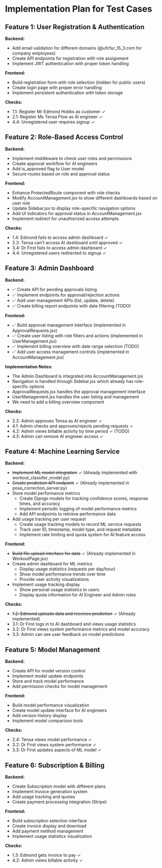 # Implementation Plan for Test Cases

## Feature 1: User Registration & Authentication
**Backend:**
- Add email validation for different domains (@ufcfur_15_3.com for company employees)
- Create API endpoints for registration with role assignment
- Implement JWT authentication with proper token handling

**Frontend:**
- Build registration form with role selection (hidden for public users)
- Create login page with proper error handling
- Implement persistent authentication with token storage

**Checks:**
- 1.1: Register Mr Edmond Hobbs as customer ✓
- 2.1: Register Ms Tensa Flow as AI engineer ✓
- 4.4: Unregistered user requires signup ✓

## Feature 2: Role-Based Access Control
**Backend:**
- Implement middleware to check user roles and permissions
- Create approval workflow for AI engineers
- Add is_approved flag to User model
- Secure routes based on role and approval status

**Frontend:**
- Enhance ProtectedRoute component with role checks
- Modify AccountManagement.jsx to show different dashboards based on user role
- Update Sidebar.jsx to display role-specific navigation options
- Add UI indicators for approval status in AccountManagement.jsx
- Implement redirect for unauthorized access attempts

**Checks:**
- 1.4: Edmond fails to access admin dashboard ✓
- 2.3: Tensa can't access AI dashboard until approved ✓
- 3.4: Dr First fails to access admin dashboard ✓
- 4.4: Unregistered users redirected to signup ✓

## Feature 3: Admin Dashboard
**Backend:**
- ✅ Create API for pending approvals listing
- ✅ Implement endpoints for approval/rejection actions
- ✅ Add user management APIs (list, update, delete)
- ✅ Create billing report endpoints with date filtering (TODO)

**Frontend:**
- ✅ Build approval management interface (implemented in ApprovalRequests.jsx)
- ✅ Create user listing with role filters and actions (implemented in UserManagement.jsx)
- ✅ Implement billing overview with date range selection (TODO)
- ✅ Add user access management controls (implemented in AccountManagement.jsx)

**Implementation Notes:**
- The Admin Dashboard is integrated into AccountManagement.jsx
- Navigation is handled through Sidebar.jsx which already has role-specific options
- ApprovalRequests.jsx handles the approval management interface
- UserManagement.jsx handles the user listing and management
- We need to add a billing overview component

**Checks:**
- 2.2: Admin approves Tensa as AI engineer ✓
- 4.1: Admin checks and approves/rejects pending requests ✓
- 4.2: Admin views billable activity by time period ✓ (TODO)
- 4.3: Admin can remove AI engineer access ✓

## Feature 4: Machine Learning Service
**Backend:**
- ~~Implement ML model integration~~ ✓ (Already implemented with workout_classifer_model.py)
- ~~Create prediction API endpoint~~ ✓ (Already implemented in pose_correction_server.py)
- Store model performance metrics
  - Create Django models for tracking confidence scores, response times, and accuracy
  - Implement periodic logging of model performance metrics
  - Add API endpoints to retrieve performance data
- Add usage tracking per user request
  - Create usage tracking models to record ML service requests
  - Track user ID, timestamp, model type, and request metadata
  - Implement rate limiting and quota system for AI feature access

**Frontend:**
- ~~Build file upload interface for data~~ ✓ (Already implemented in WorkoutPage.jsx)
- Create admin dashboard for ML metrics
  - Display usage statistics (requests per day/hour)
  - Show model performance trends over time
  - Provide user activity visualizations 
- Implement usage tracking display
  - Show personal usage statistics to users
  - Display quota information for AI Engineer and Admin roles

**Checks:**
- ~~1.2: Edmond uploads data and receives prediction~~ ✓ (Already implemented)
- 3.1: Dr First logs in to AI dashboard and views usage statistics
- 3.2: Dr First views system performance metrics and model accuracy
- 3.3: Admin can see user feedback on model predictions

## Feature 5: Model Management
**Backend:**
- Create API for model version control
- Implement model update endpoints
- Store and track model performance
- Add permission checks for model management

**Frontend:**
- Build model performance visualization
- Create model update interface for AI engineers
- Add version history display
- Implement model comparison tools

**Checks:**
- 2.4: Tensa views model performance ✓
- 3.2: Dr First views system performance ✓
- 3.3: Dr First updates aspects of ML model ✓

## Feature 6: Subscription & Billing
**Backend:**
- Create Subscription model with different plans
- Implement Invoice generation system
- Add usage tracking and quotas
- Create payment processing integration (Stripe)

**Frontend:**
- Build subscription selection interface
- Create invoice display and download
- Add payment method management
- Implement usage statistics visualization

**Checks:**
- 1.3: Edmond gets invoice to pay ✓
- 4.2: Admin views billable activity ✓